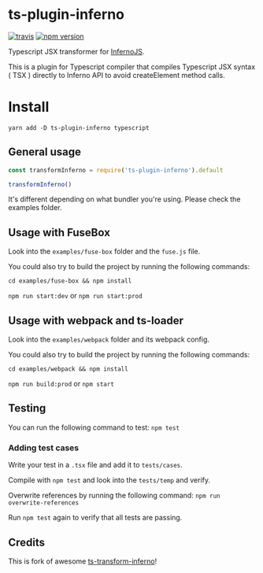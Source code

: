 # ts-plugin-inferno

[![travis](https://app.travis-ci.com/infernojs/ts-plugin-inferno.svg?branch=master)](https://app.travis-ci.com/github/infernojs/ts-plugin-inferno)
[![npm version](https://badge.fury.io/js/ts-plugin-inferno.svg)](https://badge.fury.io/js/ts-plugin-inferno)

Typescript JSX transformer for [InfernoJS](https://github.com/infernojs/inferno).

This is a plugin for Typescript compiler that compiles Typescript JSX syntax ( TSX ) directly to Inferno API to avoid createElement method calls.

# Install

`yarn add -D ts-plugin-inferno typescript`

## General usage

```javascript
const transformInferno = require('ts-plugin-inferno').default

transformInferno()
```

It's different depending on what bundler you're using. Please check the examples folder.

## Usage with FuseBox

Look into the `examples/fuse-box` folder and the `fuse.js` file.

You could also try to build the project by running the following commands:

`cd examples/fuse-box && npm install`

`npm run start:dev` or `npm run start:prod`

## Usage with webpack and ts-loader

Look into the `examples/webpack` folder and its webpack config.

You could also try to build the project by running the following commands:

`cd examples/webpack && npm install`

`npm run build:prod` or `npm start`

## Testing

You can run the following command to test: `npm test`

### Adding test cases

Write your test in a `.tsx` file and add it to `tests/cases`.

Compile with `npm test` and look into the `tests/temp` and verify.

Overwrite references by running the following command: `npm run overwrite-references`

Run `npm test` again to verify that all tests are passing.

## Credits

This is fork of awesome [ts-transform-inferno](https://github.com/deamme/ts-transform-inferno)!